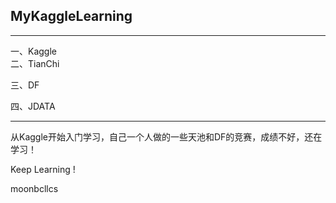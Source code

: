 ## MyKaggleLearning

---

一、Kaggle  
二、TianChi  
 
三、DF  

四、JDATA  


---

从Kaggle开始入门学习，自己一个人做的一些天池和DF的竞赛，成绩不好，还在学习！  

Keep Learning !  

moonbcllcs  
